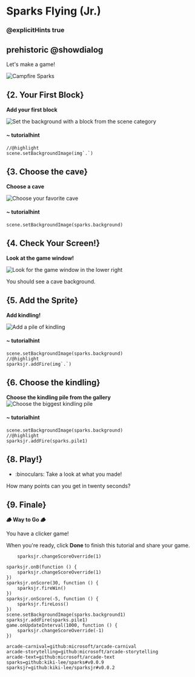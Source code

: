 # Sparks Flying (Jr.)
### @explicitHints true


## prehistoric  @showdialog


Let's make a game!

![Campfire Sparks](/static/skillmap/sparks/sparks1.gif "Let's create sparks")




## {2. Your First Block}

**Add your first block**

![Set the background with a block from the scene category](/static/skillmap/sparks/bg.gif "Let's add a background")


#### ~ tutorialhint

```blocks
//@highlight
scene.setBackgroundImage(img`.`)
```



## {3. Choose the cave}

**Choose a cave**

![Choose your favorite cave](/static/skillmap/sparks/cave.gif "There are different caves to choose from")



#### ~ tutorialhint

```blocks
scene.setBackgroundImage(sparks.background)
```



## {4. Check Your Screen!}


**Look at the game window!**

![Look for the game window in the lower right](/static/skillmap/sparks/game.png "Click the mini game window to pop open the bigger game window.")

You should see a cave background.





## {5. Add the Sprite}


**Add kindling!**

![Add a pile of kindling](/static/skillmap/sparks/kindling.gif "Let's add a kindling sprite")


#### ~ tutorialhint

```blocks
scene.setBackgroundImage(sparks.background)
//@highlight
sparksjr.addFire(img`.`)
```



## {6. Choose the kindling}

**Choose the kindling pile from the gallery**
![Choose the biggest kindling pile](/static/skillmap/sparks/kindling1.gif "Let's add a kindling sprite")



#### ~ tutorialhint

```blocks
scene.setBackgroundImage(sparks.background)
//@highlight
sparksjr.addFire(sparks.pile1)
```




## {8. Play!}

- :binoculars: Take a look at what you made!

How many points can you get in twenty seconds?




## {9. Finale}

**🪵 Way to Go 🪵**

You have a clicker game!


When you're ready, click **Done** to finish this tutorial and share your game.


```blockconfig.global
    sparksjr.changeScoreOverride(1)
```

```ghost
sparksjr.onB(function () {
    sparksjr.changeScoreOverride(1)
})
sparksjr.onScore(30, function () {
    sparksjr.fireWin()
})
sparksjr.onScore(-5, function () {
    sparksjr.fireLoss()
})
scene.setBackgroundImage(sparks.background1)
sparksjr.addFire(sparks.pile1)
game.onUpdateInterval(1000, function () {
    sparksjr.changeScoreOverride(-1)
})

```




```package
arcade-carnival=github:microsoft/arcade-carnival
arcade-storytelling=github:microsoft/arcade-storytelling
arcade-text=github:microsoft/arcade-text
sparks=github:kiki-lee/sparks#v0.0.9
sparksjr=github:kiki-lee/sparksjr#v0.0.2
```

